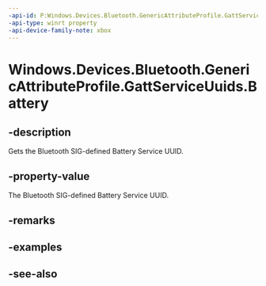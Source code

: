 ```yaml
---
-api-id: P:Windows.Devices.Bluetooth.GenericAttributeProfile.GattServiceUuids.Battery
-api-type: winrt property
-api-device-family-note: xbox
---
```


<!-- Property syntax
public System.Guid Battery { get; }
-->

# Windows.Devices.Bluetooth.GenericAttributeProfile.GattServiceUuids.Battery

## -description
Gets the Bluetooth SIG-defined Battery Service UUID.

## -property-value
The Bluetooth SIG-defined Battery Service UUID.

## -remarks

## -examples

## -see-also
